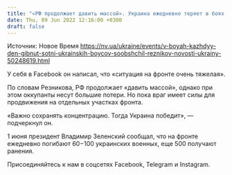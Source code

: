 ```yaml
---
title: "«РФ продолжает давить массой». Украина ежедневно теряет в боях до сотни бойцов убитыми и до 500 ранеными — Резников"
date: Thu, 09 Jun 2022 12:16:00 +0300
draft: false
---
```

Источник: Новое Время https://nv.ua/ukraine/events/v-boyah-kazhdyy-den-gibnut-sotni-ukrainskih-boycov-soobshchil-reznikov-novosti-ukrainy-50248619.html


 У себя в Facebook он написал, что «ситуация на фронте очень тяжелая».

По словам Резникова, РФ продолжает «давить массой», однако при этом оккупанты несут большие потери. Но пока враг имеет силы для продвижения на отдельных участках фронта.

«Важно сохранять концентрацию. Тогда Украина победит», — подчеркнул он.

1 июня президент Владимир Зеленский сообщал, что на фронте ежедневно погибают 60−100 украинских военных, еще 500 получают ранения.

Присоединяйтесь к нам в соцсетях Facebook, Telegram и Instagram.
